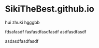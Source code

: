 # SikiTheBest.github.io

hui
zhuki
hgggbb

fdsafasdf
fasfasdfasdfasdf
asdfasdfasdf

asdasdfasdfasdf

